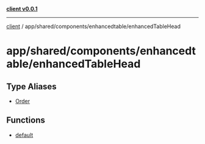[**client v0.0.1**](../../../../../README.md)

***

[client](../../../../../README.md) / app/shared/components/enhancedtable/enhancedTableHead

# app/shared/components/enhancedtable/enhancedTableHead

## Type Aliases

- [Order](type-aliases/Order.md)

## Functions

- [default](functions/default.md)
